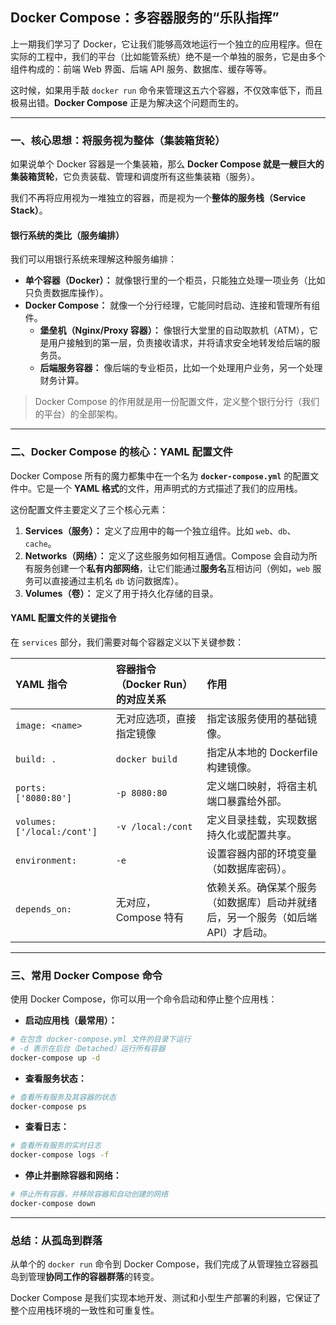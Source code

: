 ## Docker Compose：多容器服务的“乐队指挥”

上一期我们学习了 Docker，它让我们能够高效地运行一个独立的应用程序。但在实际的工程中，我们的平台（比如能管系统）绝不是一个单独的服务，它是由多个组件构成的：前端 Web 界面、后端 API 服务、数据库、缓存等等。

这时候，如果用手敲 `docker run` 命令来管理这五六个容器，不仅效率低下，而且极易出错。**Docker Compose** 正是为解决这个问题而生的。

-----

### 一、核心思想：将服务视为整体（集装箱货轮）

如果说单个 Docker 容器是一个集装箱，那么 **Docker Compose 就是一艘巨大的集装箱货轮**，它负责装载、管理和调度所有这些集装箱（服务）。

我们不再将应用视为一堆独立的容器，而是视为一个**整体的服务栈（Service Stack）**。

#### 银行系统的类比（服务编排）

我们可以用银行系统来理解这种服务编排：

  * **单个容器（Docker）：** 就像银行里的一个柜员，只能独立处理一项业务（比如只负责数据库操作）。
  * **Docker Compose：** 就像一个分行经理，它能同时启动、连接和管理所有组件。
      * **堡垒机（Nginx/Proxy 容器）：** 像银行大堂里的自动取款机（ATM），它是用户接触到的第一层，负责接收请求，并将请求安全地转发给后端的服务员。
      * **后端服务容器：** 像后端的专业柜员，比如一个处理用户业务，另一个处理财务计算。

> Docker Compose 的作用就是用一份配置文件，定义整个银行分行（我们的平台）的全部架构。

-----

### 二、Docker Compose 的核心：YAML 配置文件

Docker Compose 所有的魔力都集中在一个名为 **`docker-compose.yml`** 的配置文件中。它是一个 **YAML 格式**的文件，用声明式的方式描述了我们的应用栈。

这份配置文件主要定义了三个核心元素：

1.  **Services（服务）：** 定义了应用中的每一个独立组件。比如 `web`、`db`、`cache`。
2.  **Networks（网络）：** 定义了这些服务如何相互通信。Compose 会自动为所有服务创建一个**私有内部网络**，让它们能通过**服务名**互相访问（例如，`web` 服务可以直接通过主机名 `db` 访问数据库）。
3.  **Volumes（卷）：** 定义了用于持久化存储的目录。

#### YAML 配置文件的关键指令

在 `services` 部分，我们需要对每个容器定义以下关键参数：

| YAML 指令 | 容器指令（Docker Run）的对应关系 | 作用 |
| :--- | :--- | :--- |
| `image: <name>` | 无对应选项，直接指定镜像 | 指定该服务使用的基础镜像。 |
| `build: .` | `docker build` | 指定从本地的 Dockerfile 构建镜像。 |
| `ports: ['8080:80']` | `-p 8080:80` | 定义端口映射，将宿主机端口暴露给外部。 |
| `volumes: ['/local:/cont']` | `-v /local:/cont` | 定义目录挂载，实现数据持久化或配置共享。 |
| `environment:` | `-e` | 设置容器内部的环境变量（如数据库密码）。 |
| `depends_on:` | 无对应，Compose 特有 | 依赖关系。确保某个服务（如数据库）启动并就绪后，另一个服务（如后端 API）才启动。 |

-----

### 三、常用 Docker Compose 命令

使用 Docker Compose，你可以用一个命令启动和停止整个应用栈：

  * **启动应用栈（最常用）：**

<!-- end list -->

```bash
# 在包含 docker-compose.yml 文件的目录下运行
# -d 表示在后台（Detached）运行所有容器
docker-compose up -d
```

  * **查看服务状态：**

<!-- end list -->

```bash
# 查看所有服务及其容器的状态
docker-compose ps
```

  * **查看日志：**

<!-- end list -->

```bash
# 查看所有服务的实时日志
docker-compose logs -f
```

  * **停止并删除容器和网络：**

<!-- end list -->

```bash
# 停止所有容器，并移除容器和自动创建的网络
docker-compose down
```

-----

### 总结：从孤岛到群落

从单个的 `docker run` 命令到 Docker Compose，我们完成了从管理独立容器孤岛到管理**协同工作的容器群落**的转变。

Docker Compose 是我们实现本地开发、测试和小型生产部署的利器，它保证了整个应用栈环境的一致性和可重复性。